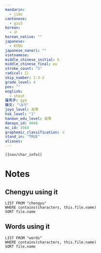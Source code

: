 ```yaml
---
mandarin:
  - jiào
cantonese:
  - giu3
korean:
  - 규
korean_native: ""
japanese:
  - KYOU
japanese_nanori: ""
vietnamese:
middle_chinese_initial: k
middle_chinese_final: eu
stroke_count: "5"
radical: 口
skip_number: 1-3-2
grade_level: 4
pos: ""
english:
  - shout
羅馬字: gya
韓文: "\b갸"
joyo_level: 高等
hsk_level: "1"
hanmun_edu_level: 高等
danayo_id: 4046
mc_id: 3564
graphemic_classification: 丩
stand_in: "TRUE"
aliases:
---
```

```meta-bind-embed
[[nav/char_info]]
```

# Notes
## Chengyu using it
```dataview
LIST FROM "chengyu"
WHERE contains(characters, this.file.name)
SORT file.name
```

## Words using it

```dataview
LIST FROM "words"
WHERE contains(characters, this.file.name)
SORT file.name
```
